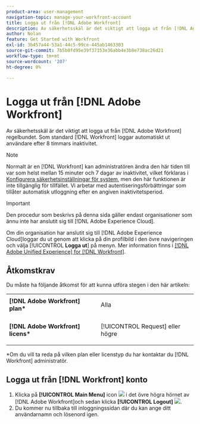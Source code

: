 ```yaml
---
product-area: user-management
navigation-topic: manage-your-workfront-account
title: Logga ut från [!DNL Adobe Workfront]
description: Av säkerhetsskäl är det viktigt att logga ut från [!DNL Adobe Workfront] regelbundet. Som standard [!DNL Workfront] loggar automatiskt ut användare efter 8 timmars inaktivitet.
author: Nolan
feature: Get Started with Workfront
exl-id: 3b457a44-53a1-44c5-99ce-445ab1463303
source-git-commit: 7b5b0fd95e39f37153e36abb4e3b8e738ac26d21
workflow-type: tm+mt
source-wordcount: '207'
ht-degree: 0%

---
```


# Logga ut från [!DNL Adobe Workfront]

Av säkerhetsskäl är det viktigt att logga ut från [!DNL Adobe Workfront] regelbundet. Som standard [!DNL Workfront] loggar automatiskt ut användare efter 8 timmars inaktivitet.

>[!NOTE]
>
>Normalt är en [!DNL Workfront] kan administratören ändra den här tiden till var som helst mellan 15 minuter och 7 dagar av inaktivitet, vilket förklaras i [Konfigurera säkerhetsinställningar för system](../../../administration-and-setup/manage-workfront/security/configure-security-preferences.md), men den här funktionen är inte tillgänglig för tillfället. Vi arbetar med autentiseringsförbättringar som tillåter automatisk utloggning efter en angiven inaktivitetsperiod.

<!--
><MadCap:conditionalText style="color: #ff1493;" data-mc-conditions="QuicksilverOrClassic.Draft mode">
>TEMPORARY note! Remove and update how this works after IMS takes over. There's another note like this in Manage Workfront/Security/configure-security-preferences.html>
></MadCap:conditionalText>
-->

>[!IMPORTANT]
>
>Den procedur som beskrivs på denna sida gäller endast organisationer som ännu inte har anslutit sig till [!DNL Adobe Experience Cloud].
>
> Om din organisation har anslutit sig till [!DNL Adobe Experience Cloud]loggar du ut genom att klicka på din profilbild i den övre navigeringen och välja [!UICONTROL **Logga ut**] på menyn. Mer information finns i [[!DNL Adobe Unified Experience] for [!DNL Workfront]](/help/quicksilver/workfront-basics/navigate-workfront/workfront-navigation/adobe-unified-experience.md).

## Åtkomstkrav

Du måste ha följande åtkomst för att kunna utföra stegen i den här artikeln:

<table style="table-layout:auto"> 
 <col> 
 </col> 
 <col> 
 </col> 
 <tbody> 
  <tr> 
   <td role="rowheader"><strong>[!DNL Adobe Workfront] plan*</strong></td> 
   <td> <p>Alla</p> </td> 
  </tr> 
  <tr> 
   <td role="rowheader"><strong>[!DNL Adobe Workfront] licens*</strong></td> 
   <td> <p>[!UICONTROL Request] eller högre</p> </td> 
  </tr> 
 </tbody> 
</table>

&#42;Om du vill ta reda på vilken plan eller licenstyp du har kontaktar du [!DNL Workfront] administratör.

## Logga ut från [!DNL Workfront] konto

1. Klicka på **[!UICONTROL Main Menu]** icon ![](assets/main-menu-icon.png) i det övre högra hörnet av [!DNL Adobe Workfront]och sedan klicka **[!UICONTROL Logout]** ![](assets/logout-icon.png).
1. Du kommer nu tillbaka till inloggningssidan där du kan ange ditt användarnamn och lösenord igen.
